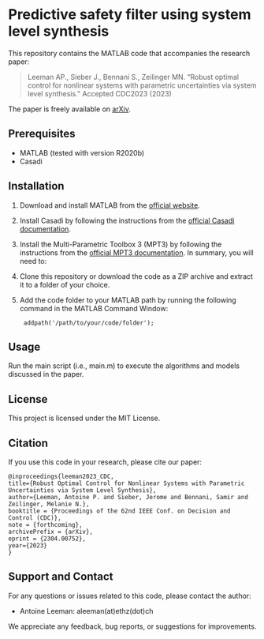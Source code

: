 # Predictive safety filter using system level synthesis
This repository contains the MATLAB code that accompanies the research paper:
> Leeman AP., Sieber J., Bennani S., Zeilinger MN. “Robust optimal control for nonlinear systems with parametric uncertainties via system level synthesis.” 
> Accepted CDC2023 (2023)

The paper is freely available on [arXiv](https://arxiv.org/abs/2304.00752).

## Prerequisites
- MATLAB (tested with version R2020b)
- Casadi

## Installation
1. Download and install MATLAB from the [official website](https://www.mathworks.com/products/matlab.html).

2. Install Casadi by following the instructions from the [official Casadi documentation](https://web.casadi.org/get/). 

3. Install the Multi-Parametric Toolbox 3 (MPT3) by following the instructions from the [official MPT3 documentation](https://www.mpt3.org/). In summary, you will need to:
    
4. Clone this repository or download the code as a ZIP archive and extract it to a folder of your choice.

5. Add the code folder to your MATLAB path by running the following command in the MATLAB Command Window:
    
        addpath('/path/to/your/code/folder');
    
## Usage

Run the main script (i.e., main.m) to execute the algorithms and models discussed in the paper.

## License

This project is licensed under the MIT License.

## Citation

If you use this code in your research, please cite our paper:
  ```
  @inproceedings{leeman2023_CDC,
  title={Robust Optimal Control for Nonlinear Systems with Parametric Uncertainties via System Level Synthesis},
  author={Leeman, Antoine P. and Sieber, Jerome and Bennani, Samir and Zeilinger, Melanie N.},
  booktitle = {Proceedings of the 62nd IEEE Conf. on Decision and Control (CDC)},
  note = {forthcoming},
  archivePrefix = {arXiv},
  eprint = {2304.00752},
  year={2023}
  }
  ```
  

## Support and Contact

For any questions or issues related to this code, please contact the author:

- Antoine Leeman: aleeman(at)ethz(dot)ch

We appreciate any feedback, bug reports, or suggestions for improvements.
